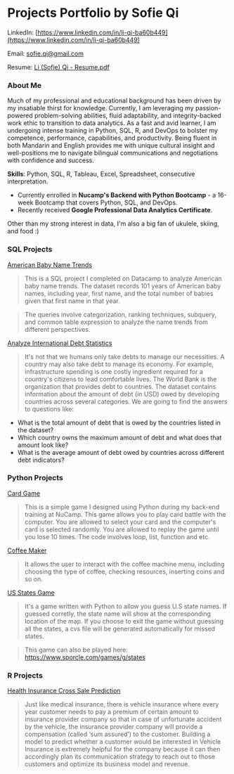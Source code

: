 # Projects Portfolio by Sofie Qi

LinkedIn: [https://www.linkedin.com/in/li-qi-ba60b449](https://www.linkedin.com/in/li-qi-ba60b449)

Email: sofie.qi@gmail.com

Resume: [Li (Sofie) Qi - Resume.pdf](https://github.com/sofie-qi/portfolio/files/8414094/Li.Sofie.Qi.-.Resume.pdf)


### About Me

Much of my professional and educational background has been driven by my insatiable thirst for knowledge. Currently, I am leveraging my passion-powered problem-solving abilities, fluid adaptability, and integrity-backed work ethic to transition to data analytics. As a fast and avid learner, I am undergoing intense training in Python, SQL, R, and DevOps to bolster my competence, performance, capabilities, and productivity. Being fluent in both Mandarin and English provides me with unique cultural insight and well-positions me to navigate bilingual communications and negotiations with confidence and success.

**Skills**: Python, SQL, R, Tableau, Excel, Spreadsheet, consecutive interpretation.

* Currently enrolled in **Nucamp's Backend with Python Bootcamp** - a 16-week Bootcamp that covers Python, SQL, and DevOps.
* Recently received **Google Professional Data Analytics Certificate**.

Other than my strong interest in data, I'm also a big fan of ukulele, skiing, and food :)

### SQL Projects

[American Baby Name Trends](https://github.com/sofie-qi/Datacamp-Projects/blob/main/Analyzing%20American%20Baby%20Name%20Trends/notebook.ipynb)

> This is a SQL project I completed on Datacamp to analyze American baby name trends. The dataset records 101 years of American baby names, including year, first name, and the total number of babies given that first name in that year.

> The queries involve categorization, ranking techniques, subquery, and common table expression to analyze the name trends from different perspectives.

[Analyze International Debt Statistics](https://github.com/sofie-qi/Datacamp-Projects/blob/main/Analyze%20International%20Debt%20Statistics%202/notebook.ipynb)

> It's not that we humans only take debts to manage our necessities. A country may also take debt to manage its economy. For example, infrastructure spending is one costly ingredient required for a country's citizens to lead comfortable lives. The World Bank is the organization that provides debt to countries. The dataset contains information about the amount of debt (in USD) owed by developing countries across several categories. We are going to find the answers to questions like:

* What is the total amount of debt that is owed by the countries listed in the dataset?
* Which country owns the maximum amount of debt and what does that amount look like?
* What is the average amount of debt owed by countries across different debt indicators?

### Python Projects
[Card Game ](https://github.com/sofie-qi/card-game-python.git)

> This is a simple game I designed using Python during my back-end training at NuCamp. This game allows you to play card battle with the computer. You are allowed to select your card and the computer's card is selected randomly. You are allowed to replay the game until you lose 10 times. The code involves loop, list, function and etc.

[Coffee Maker](https://github.com/sofie-qi/coffee-maker.git)

> It allows the user to interact with the coffee machine menu, including choosing the type of coffee, checking resources, inserting coins and so on.


[US States Game](https://github.com/sofie-qi/us-states-game)

> It's a game written with Python to allow you guess U.S state names. If guessed corretly, the state name will show at the corresponding location of the map. If you choose to exit the game without guessing all the states, a cvs file will be generated automatically for missed states.

> This game can also be played here: https://www.sporcle.com/games/g/states

### R Projects

[Health Insurance Cross Sale Prediction](https://github.com/sofie-qi/health-insurance-cross-sale-prediction/blob/main/cross-sale-prediction.ipynb)

> Just like medical insurance, there is vehicle insurance where every year customer needs to pay a premium of certain amount to insurance provider company so that in case of unfortunate accident by the vehicle, the insurance provider company will provide a compensation (called ‘sum assured’) to the customer.
Building a model to predict whether a customer would be interested in Vehicle Insurance is extremely helpful for the company because it can then accordingly plan its communication strategy to reach out to those customers and optimize its business model and revenue.
